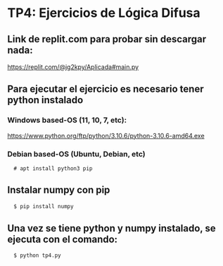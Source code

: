 # TP4: Ejercicios de Lógica Difusa

## Link de replit.com para probar sin descargar nada:

https://replit.com/@jg2kpy/Aplicada#main.py


## Para ejecutar el ejercicio es necesario tener python instalado

### Windows based-OS (11, 10, 7, etc): 
https://www.python.org/ftp/python/3.10.6/python-3.10.6-amd64.exe

### Debian based-OS (Ubuntu, Debian, etc)
```
  # apt install python3 pip
```

## Instalar numpy con pip
```bash
  $ pip install numpy
```

## Una vez se tiene python y numpy instalado, se ejecuta con el comando:
```bash
  $ python tp4.py
```
